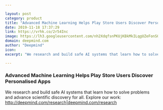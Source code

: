 ```yaml
---

layout: post
category: product
title: "Advanced Machine Learning Helps Play Store Users Discover Personalised Apps"
date: 2019-11-18 17:37:29
link: https://vrhk.co/2r54Inc
image: https://lh3.googleusercontent.com/nh2XdqfsnPKUjKBkMkILqgUZeFonSQKdB8UIkPHcnhafDVlFSErUmoJN-TqBLLJ5qabTFXqTWxGIRSiny0gyATDCAf5evEtDmWjmh60
domain: deepmind.com
author: "Deepmind"
icon: 
excerpt: "We research and build safe AI systems that learn how to solve problems and advance scientific discovery for all. Explore our work: <http://deepmind.com/research|deepmind.com/research>"

---
```


### Advanced Machine Learning Helps Play Store Users Discover Personalised Apps

We research and build safe AI systems that learn how to solve problems and advance scientific discovery for all. Explore our work: <http://deepmind.com/research|deepmind.com/research>